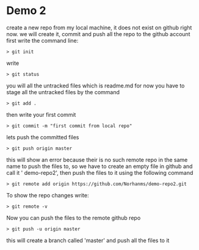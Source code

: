 # Demo 2

create a new repo from my local machine, it does not exist on github right now.
 we will create it, commit and push all the repo to the github account
 first write the command line:
 ```
 > git init
 ```
 write
 ```
 > git status
 ```
 you will all the untracked files which is readme.md for now 
 you have to stage all the untracked files by the command
 
 ```
> git add .
```
then write your first commit
```
> git commit -m "first commit from local repo"
```
lets push the committed files
```
> git push origin master
```
this will show an error because their is no such remote repo in the same name to push the files to, so we have to create an empty file in github and call it ' demo-repo2', then push the files to it using the following command

```
> git remote add origin https://github.com/Norhanms/demo-repo2.git
```
To show the repo changes write:
```
> git remote -v
```
Now you can push the files to the remote github repo

```
> git push -u origin master
```
this will create a branch called 'master' and push all the files to it